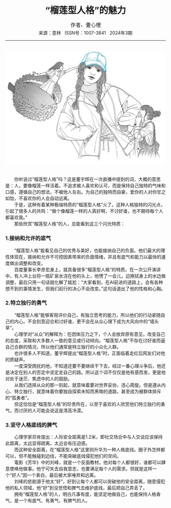 # <center>“榴莲型人格”的魅力</center>

<div align=center><img src="https://raw.githubusercontent.com/leaguecn/magazines/main/img_authors/%25d7%25f7%25d5%25df%25a3%25ba%25d2%25bc%25d0%25c4%25c0%25ed.jpg"></div>

<center>来源：意林   ISSN号：1007-3841   2024年3期</center>

* * *

<br>![](https://raw.githubusercontent.com/leaguecn/magazines/main/img/yili20240307-1-l.jpg)

  
<br>　　你听说过“榴莲型人格”吗？这是董宇辉在一次直播中提到的词，大概的意思是：人，要像榴莲一样活着。不追求被人喜欢和认可，而是保持自己独特的气味和口感，遵循自己的想法，不被他人左右。为自己的独特而自豪，爱你的人对你甘之如饴，不喜欢你的人会自动远离。  
　　于是，这种有着某种极端特质的“榴莲型人格”火了。这种人格独特的闪光点，引起了很多人的共鸣：“做个像榴莲一样的人真好啊，不讨好谁，也不期待每个人都喜欢我。”  
　　那些欣赏“榴莲型人格”的人，总能看到这三个闪光特质：

### 1.接纳和允许的底气

  
　　“榴莲型人格”能看见自己的优秀与美好，也能接纳自己的负面。他们最大的理性体现在，接纳和允许不可控因素带来的负面情绪，并且有底气和能力以最快的速度做出调整和改变。  
　　百度董事长李彦宏身上，就具备很多“榴莲型人格”的特质。在一次公开演讲中，有人冲上台将一瓶矿泉水浇在他的头上，他愣了一会儿，边擦拭身上的水边做调整，最后只用一句话就化解了尴尬：“大家看到，在AI前进的道路上，会有各种想不到的事情发生，但我们前行的决心不会改变。”这句话道出了他的性格和心胸。

### 2.特立独行的勇气

  
　　“榴莲型人格”能够客观评价自己，有独立思考的能力，所以他们的行动紧随自己的内心。不会刻意迎合和讨好谁，更不会在从众心理下成为大风向中的“墙头草”。  
　　心理学对“从众”的解释为：在团体压力之下，个人会放弃原有意见，改变自己的态度，采取和大多数人一致的意见或行动倾向。“榴莲型人格”不存在讨好谁而逼自己合群的情况，所以他们通常是特立独行的小众化人群。  
　　也许很多人不知道，董宇辉提出“榴莲型人格”时，正面临着走红后网友们对他的质疑声。  
　　一度深受困扰的他，不知道还要不要继续干下去，经过一番心理斗争后，他还是决定在别人的否定中坚定走自己的路。所以这个词不仅仅是他有感而发，更是他对处于迷茫、焦虑中的人的鼓励。  
　　从我们选择从众的那一刻起，就意味着要对世界妥协，违心周旋。但是遵从内心、特立独行，就意味着你要独自探索未知而黑暗的道路，甚至成为被群体排斥的“孤勇者”。  
　　但这恰恰是“榴莲型人格”的珍贵所在，以至于喜欢的人欣赏他们特立独行的勇气，而讨厌的人可能会说这是清高冷漠。

### 3.坚守人格底线的脾气

  
　　心理学家邓肯提出：人际安全距离是1.2米，即社交场合中与人交谈应该保持此距离，太远显得疏离，太近会有压迫感。  
　　而这种安全距离，在“榴莲型人格”这里则升华为一种人格底线。圈子外怎样都可以，但不能触碰到边线，不能突破底线侵犯他们的空间。  
　　電影《芳华》中的刘峰，就是一个反面教材。他对每个人都很好，谁都可以肆意使唤他做事。他宁可失去自我意志，也要满足每个人的需求。但就是这样一个“好人”因一个表白，最后被大家唾弃和远离。  
　　刘峰的悲剧源于他太“好”，好到让每个人都可以突破他的安全距离，随意侵犯他的私人领域，他“好”到没觉悟和脾气去维护底线，最后把自己弄丢了。  
　　拥有“榴莲型人格”的人，明白凡事有度，能坚定地做自己，也能保持人格香气，是一个有底气、有勇气、有脾气的人。
